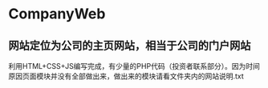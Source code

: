 # CompanyWeb
## 网站定位为公司的主页网站，相当于公司的门户网站
利用HTML+CSS+JS编写完成，有少量的PHP代码（投资者联系部分）。因为时间原因页面模块并没有全部做出来，做出来的模块请看文件夹内的网站说明.txt
